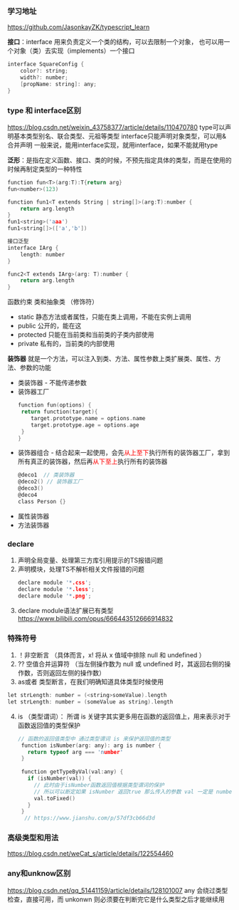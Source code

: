 ### 学习地址
https://github.com/JasonkayZK/typescript_learn

**接口**：interface 用来负责定义一个类的结构，可以去限制一个对象， 也可以用一个对象（类）去实现（implements）一个接口
``` c
interface SquareConfig {
    color?: string;
    width?: number;
    [propName: string]: any;
}
```

### type 和 interface区别
https://blog.csdn.net/weixin_43758377/article/details/110470780
type可以声明基本类型别名、联合类型、元祖等类型
interface只能声明对象类型，可以用&合并声明
一般来说，能用interface实现，就用interface，如果不能就用type

**泛形**：是指在定义函数、接口、类的时候，不预先指定具体的类型，而是在使用的时候再制定类型的一种特性
``` c
function fun<T>(arg:T):T{return arg}
fun<number>(123)

function fun1<T extends String | string[]>(arg:T):number { 
    return arg.length
}
fun1<string>('aaa')
fun1<string[]>(['a','b'])

接口泛型
interface IArg {
    length: number
}

func2<T extends IArg>(arg: T):number {
    return arg.length
}
```

函数约束
类和抽象类 （修饰符）
- static 静态方法或者属性，只能在类上调用，不能在实例上调用
- public 公开的，能在这
- protected 只能在当前类和当前类的子类内部使用
- private 私有的，当前类的内部使用

**装饰器** 
就是一个方法，可以注入到类、方法、属性参数上类扩展类、属性、方法、参数的功能
- 类装饰器 - 不能传递参数
- 装饰器工厂
  ``` c
  function fun(options) {
   return function(target){
      target.prototype.name = options.name
      target.prototype.age = options.age
   }
  }
  ```
- 装饰器组合 - 结合起来一起使用，会先<font color='red'>从上至下</font>执行所有的装饰器工厂，拿到所有真正的装饰器，然后再<font color='red'>从下至上</font>执行所有的装饰器
  ``` c
  @deco1  // 类装饰器
  @deco2() // 装饰器工厂
  @deco3()
  @deco4
  class Person {}
  ```
- 属性装饰器
- 方法装饰器

### declare
1. 声明全局变量、处理第三方库引用提示的TS报错问题
2. 声明模块，处理TS不解析相关文件报错的问题
   ``` c
   declare module '*.css';
   declare module '*.less';
   declare module '*.png';
   ```
3. declare module语法扩展已有类型 https://www.bilibili.com/opus/666443512666914832

### 特殊符号
1.  ！非空断言 （具体而言，x! 将从 x 值域中排除 null 和 undefined ）
2.  ?? 空值合并运算符 （当左侧操作数为 null 或 undefined 时，其返回右侧的操作数，否则返回左侧的操作数）
3.  as或者<T> 类型断言，在我们明确知道具体类型时候使用
   ``` c
   let strLength: number = (<string>someValue).length
   let strLength: number = (someValue as string).length
   ```
4. is （类型谓词）： 所谓 is 关键字其实更多用在函数的返回值上，用来表示对于函数返回值的类型保护
   ``` c
   // 函数的返回值类型中 通过类型谓词 is 来保护返回值的类型
    function isNumber(arg: any): arg is number { 
      return typeof arg === 'number'
    }
 
    function getTypeByVal(val:any) { 
      if (isNumber(val)) {  
        // 此时由于isNumber函数返回值根据类型谓词的保护  
        // 所以可以断定如果 isNumber 返回true 那么传入的参数 val 一定是 number 类型   
        val.toFixed() 
      }
    }
     // https://www.jianshu.com/p/57df3cb66d3d
   ```

### 高级类型和用法
https://blog.csdn.net/weCat_s/article/details/122554460

### any和unknow区别
https://blog.csdn.net/qq_51441159/article/details/128101007
any 会绕过类型检查，直接可用，而 unkonwn 则必须要在判断完它是什么类型之后才能继续用
